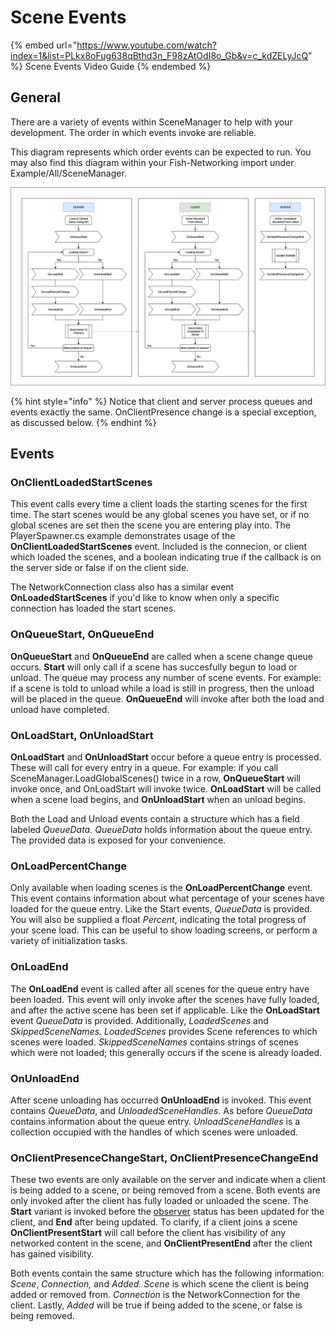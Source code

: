 # Scene Events

{% embed url="https://www.youtube.com/watch?index=1&list=PLkx8oFug638qBthd3n_F98zAtOdI8o_Gb&v=c_kdZELyJcQ" %}
Scene Events Video Guide
{% endembed %}

## General

There are a variety of events within SceneManager to help with your development. The order in which events invoke are reliable.

This diagram represents which order events can be expected to run. You may also find this diagram within your Fish-Networking import under Example/All/SceneManager.

![SceneManager Event Order](<../../../.gitbook/assets/SceneManager Event Diagram.png>)

{% hint style="info" %}
Notice that client and server process queues and events exactly the same. OnClientPresence change is a special exception, as discussed below.
{% endhint %}

## Events

### OnClientLoadedStartScenes

This event calls every time a client loads the starting scenes for the first time. The start scenes would be any global scenes you have set, or if no global scenes are set then the scene you are entering play into. The PlayerSpawner.cs example demonstrates usage of the **OnClientLoadedStartScenes** event. Included is the connecion, or client which loaded the scenes, and a boolean indicating true if the callback is on the server side or false if on the client side.

The NetworkConnection class also has a similar event **OnLoadedStartScenes** if you'd like to know when only a specific connection has loaded the start scenes.

### OnQueueStart, OnQueueEnd

**OnQueueStart** and **OnQueueEnd** are called when a scene change queue occurs. **Start** will only call if a scene has succesfully begun to load or unload. The queue may process any number of scene events. For example: if a scene is told to unload while a load is still in progress, then the unload will be placed in the queue. **OnQueueEnd** will invoke after both the load and unload have completed.

### OnLoadStart, OnUnloadStart

**OnLoadStart** and **OnUnloadStart** occur before a queue entry is processed. These will call for every entry in a queue. For example: if you call SceneManager.LoadGlobalScenes() twice in a row, **OnQueueStart** will invoke once, and OnLoadStart will invoke twice. **OnLoadStart** will be called when a scene load begins, and **OnUnloadStart** when an unload begins.

Both the Load and Unload events contain a structure which has a field labeled _QueueData._ _QueueData_ holds information about the queue entry. The provided data is exposed for your convenience.

### OnLoadPercentChange

Only available when loading scenes is the **OnLoadPercentChange** event. This event contains information about what percentage of your scenes have loaded for the queue entry. Like the Start events, _QueueData_ is provided. You will also be supplied a float _Percent_, indicating the total progress of your scene load. This can be useful to show loading screens, or perform a variety of initialization tasks.



### OnLoadEnd

The **OnLoadEnd** event is called after all scenes for the queue entry have been loaded. This event will only invoke after the scenes have fully loaded, and after the active scene has been set if applicable. Like the **OnLoadStart** event _QueueData_ is provided. Additionally, _LoadedScenes_ and _SkippedSceneNames. LoadedScenes_ provides Scene references to which scenes were loaded. _SkippedSceneNames_ contains strings of scenes which were not loaded; this generally occurs if the scene is already loaded.

### OnUnloadEnd

After scene unloading has occurred **OnUnloadEnd** is invoked. This event contains _QueueData_, and _UnloadedSceneHandles_. As before _QueueData_ contains information about the queue entry. _UnloadSceneHandles_ is a collection occupied with the handles of which scenes were unloaded.

### OnClientPresenceChangeStart, OnClientPresenceChangeEnd

These two events are only available on the server and indicate when a client is being added to a scene, or being removed from a scene. Both events are only invoked after the client has fully loaded or unloaded the scene. The **Start** variant is invoked before the [observer](../components/network-observer.md) status has been updated for the client, and **End** after being updated. To clarify, if a client joins a scene **OnClientPresentStart** will call before the client has visibility of any networked content in the scene, and **OnClientPresentEnd** after the client has gained visibility.

Both events contain the same structure which has the following information: _Scene_, _Connection,_ and _Added._ _Scene_ is which scene the client is being added or removed from. _Connection_ is the NetworkConnection for the client. Lastly, _Added_ will be true if being added to the scene, or false is being removed.
